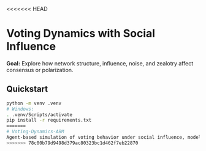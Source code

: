 <<<<<<< HEAD
# Voting Dynamics with Social Influence

**Goal:** Explore how network structure, influence, noise, and zealotry affect consensus or polarization.

## Quickstart
```bash
python -m venv .venv
# Windows:
. .venv/Scripts/activate
pip install -r requirements.txt
=======
# Voting-Dynamics-ABM
Agent-based simulation of voting behavior under social influence, modeling how individuals change opinions through peer interactions. Built for the CITS4403 Computational Modelling project.
>>>>>>> 78c00b79d9498d379ac80323bc1d462f7eb22870
